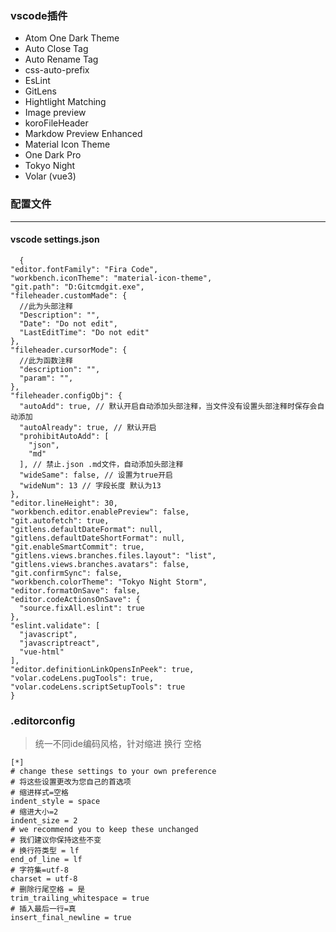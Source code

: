 ### vscode插件
 + Atom One Dark Theme
 + Auto Close Tag
 + Auto Rename Tag
 + css-auto-prefix
 + EsLint
 + GitLens
 + Hightlight Matching
 + Image preview
 + koroFileHeader
 + Markdow Preview Enhanced
 + Material Icon Theme
 + One Dark Pro
 + Tokyo Night
 + Volar (vue3)

### 配置文件
---
#### vscode settings.json
  ```
    {
  "editor.fontFamily": "Fira Code",
  "workbench.iconTheme": "material-icon-theme",
  "git.path": "D:Gitcmdgit.exe",
  "fileheader.customMade": {
    //此为头部注释
    "Description": "",
    "Date": "Do not edit",
    "LastEditTime": "Do not edit"
  },
  "fileheader.cursorMode": {
    //此为函数注释
    "description": "",
    "param": "",
  },
  "fileheader.configObj": {
    "autoAdd": true, // 默认开启自动添加头部注释，当文件没有设置头部注释时保存会自动添加
    "autoAlready": true, // 默认开启
    "prohibitAutoAdd": [
      "json",
      "md"
    ], // 禁止.json .md文件，自动添加头部注释
    "wideSame": false, // 设置为true开启
    "wideNum": 13 // 字段长度 默认为13
  },
  "editor.lineHeight": 30,
  "workbench.editor.enablePreview": false,
  "git.autofetch": true,
  "gitlens.defaultDateFormat": null,
  "gitlens.defaultDateShortFormat": null,
  "git.enableSmartCommit": true,
  "gitlens.views.branches.files.layout": "list",
  "gitlens.views.branches.avatars": false,
  "git.confirmSync": false,
  "workbench.colorTheme": "Tokyo Night Storm",
  "editor.formatOnSave": false,
  "editor.codeActionsOnSave": {
    "source.fixAll.eslint": true
  },
  "eslint.validate": [
    "javascript",
    "javascriptreact",
    "vue-html"
  ],
  "editor.definitionLinkOpensInPeek": true,
  "volar.codeLens.pugTools": true,
  "volar.codeLens.scriptSetupTools": true
}
  ```
### .editorconfig
> 统一不同ide编码风格，针对缩进 换行 空格

```
[*]
# change these settings to your own preference
# 将这些设置更改为您自己的首选项
# 缩进样式=空格
indent_style = space
# 缩进大小=2
indent_size = 2
# we recommend you to keep these unchanged
# 我们建议你保持这些不变
# 换行符类型 = lf
end_of_line = lf
# 字符集=utf-8
charset = utf-8
# 删除行尾空格 = 是
trim_trailing_whitespace = true
# 插入最后一行=真
insert_final_newline = true


